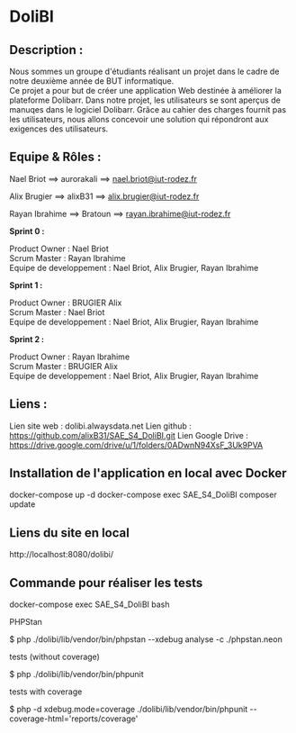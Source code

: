 # DoliBI

## Description :

Nous sommes un groupe d'étudiants réalisant un projet dans le cadre de notre deuxième année de BUT informatique.  
Ce projet a pour but de créer une application Web destinée à améliorer la plateforme Dolibarr. Dans notre projet, les utilisateurs se sont aperçus de manuqes dans le logiciel Dolibarr. Grâce au cahier des charges fournit pas les utilisateurs, nous allons concevoir une solution qui répondront aux exigences des utilisateurs. 

## Equipe & Rôles :

Nael Briot       ==> aurorakali ==> nael.briot@iut-rodez.fr

Alix Brugier     ==> alixB31  ==> alix.brugier@iut-rodez.fr

Rayan Ibrahime   ==> Bratoun  ==> rayan.ibrahime@iut-rodez.fr


**Sprint 0 :**

Product Owner : Nael Briot    
Scrum Master : Rayan Ibrahime   
Equipe de developpement : Nael Briot, Alix Brugier, Rayan Ibrahime   


**Sprint 1 :**

Product Owner : BRUGIER Alix  
Scrum Master : Nael Briot   
Equipe de developpement : Nael Briot, Alix Brugier, Rayan Ibrahime  

**Sprint 2 :**

Product Owner : Rayan Ibrahime    
Scrum Master : BRUGIER Alix   
Equipe de developpement : Nael Briot, Alix Brugier, Rayan Ibrahime  

## Liens : 
Lien site web : dolibi.alwaysdata.net
Lien github : https://github.com/alixB31/SAE_S4_DoliBI.git
Lien Google Drive : https://drive.google.com/drive/u/1/folders/0ADwnN94XsF_3Uk9PVA

## Installation de l'application en local avec Docker
docker-compose up -d
docker-compose exec SAE_S4_DoliBI composer update

## Liens du site en local
http://localhost:8080/dolibi/

## Commande pour réaliser les tests

docker-compose exec SAE_S4_DoliBI bash

PHPStan

$ php ./dolibi/lib/vendor/bin/phpstan --xdebug analyse -c ./phpstan.neon

tests (without coverage)

$ php ./dolibi/lib/vendor/bin/phpunit

tests with coverage

$ php -d xdebug.mode=coverage ./dolibi/lib/vendor/bin/phpunit  --coverage-html='reports/coverage'

